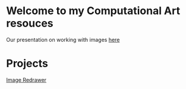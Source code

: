 # Welcome to my Computational Art resouces

Our presentation on working with images [here](https://maxoz99.github.io/Computational-Art/presentation)

# Projects
[Image Redrawer](https://maxoz99.github.io/Computational-Art/image-redrawer)